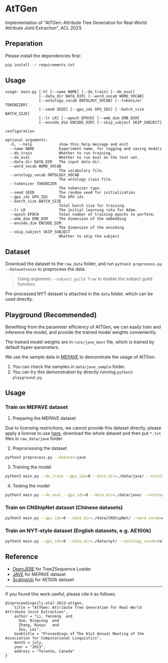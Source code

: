 # AtTGen

Implementation of "AtTGen: Attribute Tree Generation for Real-World Attribute Joint Extraction", ACL 2023.

## Preparation

Please install the dependencies first:
```bash
pip install -r requirements.txt
```

## Usage

```
usage: main.py [-h] [--name NAME] [--do_train] [--do_eval]
               [--data_dir DATA_DIR] [--word_vocab WORD_VOCAB]
               [--ontology_vocab ONTOLOGY_VOCAB] [--tokenizer TOKENIZER]
               [--seed SEED] [--gpu_ids GPU_IDS] [--batch_size BATCH_SIZE]
               [--lr LR] [--epoch EPOCH] [--emb_dim EMB_DIM]
               [--encode_dim ENCODE_DIM] [--skip_subject SKIP_SUBJECT]

configuration

optional arguments:
  -h, --help            show this help message and exit
  --name NAME           Experiment name, for logging and saving models
  --do_train            Whether to run training.
  --do_eval             Whether to run eval on the test set.
  --data_dir DATA_DIR   The input data dir.
  --word_vocab WORD_VOCAB
                        The vocabulary file.
  --ontology_vocab ONTOLOGY_VOCAB
                        The ontology class file.
  --tokenizer TOKENIZER
                        The tokenizer type.
  --seed SEED           The random seed for initialization
  --gpu_ids GPU_IDS     The GPU ids
  --batch_size BATCH_SIZE
                        Total batch size for training.
  --lr LR               The initial learning rate for Adam.
  --epoch EPOCH         Total number of training epochs to perform.
  --emb_dim EMB_DIM     The dimension of the embedding
  --encode_dim ENCODE_DIM
                        The dimension of the encoding
  --skip_subject SKIP_SUBJECT
                        Whether to skip the subject
```

## Dataset

Download the dataset to the `raw_data` folder, and run `python3 preprocess.py --dataset=xxxx` to preprocess the data.

> Using argument `--subject_guild True` to enable the subject guild function.

Pre-processed NYT dataset is attached in the `data` folder, which can be used directly.

## Playground (Recommended)

Benefiting from the parameter efficiency of AtTGen, we can easily train and inference the model, and provide the trained model weights conveniently.

The trained model weights are in `runs/jave_best` file, which is trained by default hyper-parameters.

We use the sample data in [MEPAVE](https://github.com/jd-aig/JAVE/blob/master/data/jdai.jave.fashion.test.sample) to demonstrate the usage of AtTGen.

1. You can check the samples in `data/jave_sample` folder.
2. You can try this demonstration by directly running `python3 playground.py`.

## Usage

### Train on MEPAVE dataset

1. Preparing the MEPAVE dataset

Due to licensing restrictions, we cannot provide this dataset directly, please apply a license to use [here](https://github.com/jd-aig/JAVE),
 download the whole dataset and then put `*.txt` files in `raw_data/jave` folder.

2. Preprocessing the dataset

```bash
python3 preprocess.py --dataset=jave
```

3. Training the model

```bash
python3 main.py --do_train --gpu_ids=0 --data_dir=./data/jave/ --ontology_vocab=attribute_vocab.json --tokenizer=char --name=jave
```

4. Testing the model

```bash
python3 main.py --do_eval --gpu_ids=0 --data_dir=./data/jave/ --ontology_vocab=attribute_vocab.json --tokenizer=char --name=jave
```

### Train on CNShipNet dataset (Chinese datasets)

```bash
python3 main.py --gpu_ids=0 --data_dir=./data/CNShipNet/ --word_vocab=word_vocab.json --ontology_vocab=attribute_vocab.json --tokenizer=chn --do_train
```

### Train on NYT-style dataset (English datasets, e.g. AE100k)

```bash
python3 main.py --gpu_ids=0 --data_dir=./data/nyt/ --ontology_vocab=relation_vocab.json --tokenizer=base --do_train
```

## Reference

- [OpenJERE](https://github.com/WindChimeRan/OpenJERE) for Tree2Sequence Loader
- [JAVE](https://github.com/jd-aig/JAVE) for MEPAVE dataset
- [ScalingUp](https://github.com/lanmanok/ACL19_Scaling_Up_Open_Tagging/) for AE100k dataset

------

If you found this work useful, please cite it as follows:

```
@inproceedings{li-etal-2023-attgen,
    title = "AtTGen: Attribute Tree Generation for Real-World Attribute Joint Extraction",
    author = "Li, Yanzeng  and
      Xue, Bingcong  and
      Zhang, Ruoyu   and
      Zou, Lei",
    booktitle = "Proceedings of The 61st Annual Meeting of the Association for Computational Linguistics",
    month = july,
    year = "2023",
    address = "Toronto, Canada"
}
```